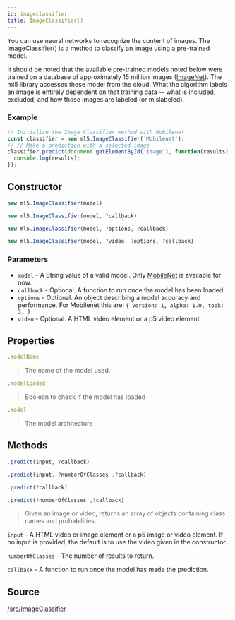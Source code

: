 ```yaml
---
id: imageclassifier
title: ImageClassifier()
---
```


You can use neural networks to recognize the content of images. The ImageClassifier() is a method to classify an image using a pre-trained model.

It should be noted that the available pre-trained models noted below were trained on a database of approximately 15 million images ([ImageNet](http://www.image-net.org/)). The ml5 library accesses
these model from the cloud. What the algorithm labels an image is entirely dependent on that training data -- what is included, excluded, and how those images are labeled (or mislabeled).

### Example

```javascript
// Initialize the Image Classifier method with Mobilenet
const classifier = new ml5.ImageClassifier('Mobilenet');
// // Make a prediction with a selected image
classifier.predict(document.getElementById('image'), function(results) {
  console.log(results);
});
```

## Constructor
  ```javascript
  new ml5.ImageClassifier(model)
  ```

  ```javascript
  new ml5.ImageClassifier(model, ?callback)
  ```

  ```javascript
  new ml5.ImageClassifier(model, ?options, ?callback)
  ```

  ```javascript
  new ml5.ImageClassifier(model, ?video, ?options, ?callback)
  ```

### Parameters

  - `model` - A String value of a valid model. Only [MobileNet](https://github.com/tensorflow/tfjs-models/tree/master/mobilenet) is available for now.
  - `callback` - Optional. A function to run once the model has been loaded.
  - `options` - Optional. An object describing a model accuracy and performance. For Mobilenet this are: `{ version: 1,
    alpha: 1.0, topk: 3, }`
  - `video` - Optional. A HTML video element or a p5 video element.

## Properties

  ```javascript
  .modelName
  ```
  > The name of the model used.

  ```javascript
  .modelLoaded
  ```
  > Boolean to check if the model has loaded

  ```javascript
  .model
  ```
  > The model architecture

## Methods

  ```javascript
  .predict(input, ?callback)
  ```

  ```javascript
  .predict(input, ?numberOfClasses ,?callback)
  ```

  ```javascript
  .predict(?callback)
  ```

  ```javascript
  .predict(?numberOfClasses ,?callback)
  ```

  > Given an image or video, returns an array of objects containing class names and probabilities.

  `input` -  A HTML video or image element or a p5 image or video element. If no input is provided, the default is to use the video given in the constructor.

  `numberOfClasses` -  The number of results to return.

  `callback` - A function to run once the model has made the prediction.

## Source

[/src/ImageClassifier](https://github.com/ml5js/ml5-library/blob/master/src/ImageClassifier/index.js)
